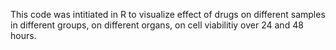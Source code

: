 This code was intitiated in R to visualize effect of drugs on different samples in different groups, on different organs, on cell viabilitiy over 24 and 48 hours.
